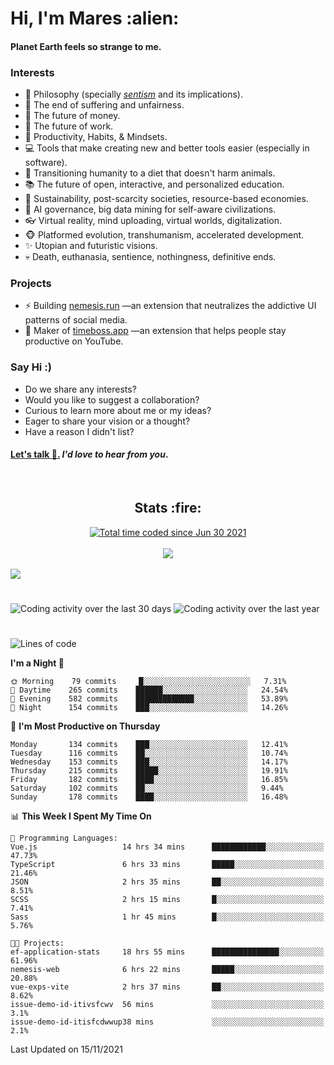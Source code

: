 <h1>Hi, I'm Mares :alien:</h1>

#### Planet Earth feels so strange to me.

### **Interests**

- 🌊 Philosophy (specially [_sentism_][sentismmedium] and its implications).
- 🎯 The end of suffering and unfairness.
- 💸 The future of money.
- 💼 The future of work.
- 🧠 Productivity, Habits, & Mindsets.
- 💻 Tools that make creating new and better tools easier (especially in software).
- 🥗 Transitioning humanity to a diet that doesn't harm animals.
- 📚 The future of open, interactive, and personalized education.
- 🌱 Sustainability, post-scarcity societies, resource-based economies.
- 🤖 AI governance, big data mining for self-aware civilizations.
- 👓 Virtual reality, mind uploading, virtual worlds, digitalization.
- 🐵 Platformed evolution, transhumanism, accelerated development.
- ✨ Utopian and futuristic visions.
- 💀 Death, euthanasia, sentience, nothingness, definitive ends.


### **Projects**

- ⚡ Building [nemesis.run](https://nemesis.run) —an extension that neutralizes the addictive UI patterns of social media.
- 💎 Maker of [timeboss.app](https://timeboss.app) —an extension that helps people stay productive on YouTube.


### **Say Hi :)**

- Do we share any interests?
- Would you like to suggest a collaboration?
- Curious to learn more about me or my ideas?
- Eager to share your vision or a thought?
- Have a reason I didn't list?

#### [Let's talk :wave:.](mailto:mareszhar@gmail.com) _I'd love to hear from you_.

[sentismmedium]: https://medium.com/@mareszhar/born-a-prisoner-a-reflection-about-life-its-struggles-and-a-plan-to-escape-d8566ce9b026

<br>

<h2 align="center">Stats :fire:</h2>

<div align="center">
  <a href="https://wakatime.com/@cfdc0e0d-4860-4b62-9ff0-cb659185525e">
    <img src="https://wakatime.com/badge/user/cfdc0e0d-4860-4b62-9ff0-cb659185525e.svg" alt="Total time coded since Jun 30 2021" />
  </a>
</div>

<br>

<div align="center">
  <img src="https://github-readme-streak-stats.herokuapp.com?user=mareszhar&theme=black-ice&hide_border=true&stroke=FFFFFF15&ring=DF8FFE&fire=DF8FFE&currStreakLabel=DF8FFE&background=1A232A&currStreakNum=86FFAB">
</div>

<!-- Add or remove this: &dates=B1AAB3FF at the end of the streak stats URL if they get bugged and aren't updating -->

<br>

<img src="https://activity-graph.herokuapp.com/graph?username=mareszhar&theme=nord&bg_color=00000000&color=979797&line=DF8FFE&point=00000000&area=true&hide_border=true">

<br>

<h1></h1>

<img src="https://wakatime.com/share/@mares/5df0ff02-9c79-41b4-b540-51dc9c65a57b.svg" alt="Coding activity over the last 30 days" />
<img src="https://wakatime.com/share/@mares/ea89ba71-f374-40af-930c-e0655909fe37.svg" alt="Coding activity over the last year" />

<h1></h1>

<!--START_SECTION:waka-->
![Lines of code](https://img.shields.io/badge/From%20Hello%20World%20I%27ve%20Written-168502%20lines%20of%20code-blue)

**I'm a Night 🦉** 

```text
🌞 Morning    79 commits     █░░░░░░░░░░░░░░░░░░░░░░░░   7.31% 
🌆 Daytime    265 commits    ██████░░░░░░░░░░░░░░░░░░░   24.54% 
🌃 Evening    582 commits    █████████████░░░░░░░░░░░░   53.89% 
🌙 Night      154 commits    ███░░░░░░░░░░░░░░░░░░░░░░   14.26%

```
📅 **I'm Most Productive on Thursday** 

```text
Monday       134 commits    ███░░░░░░░░░░░░░░░░░░░░░░   12.41% 
Tuesday      116 commits    ██░░░░░░░░░░░░░░░░░░░░░░░   10.74% 
Wednesday    153 commits    ███░░░░░░░░░░░░░░░░░░░░░░   14.17% 
Thursday     215 commits    █████░░░░░░░░░░░░░░░░░░░░   19.91% 
Friday       182 commits    ████░░░░░░░░░░░░░░░░░░░░░   16.85% 
Saturday     102 commits    ██░░░░░░░░░░░░░░░░░░░░░░░   9.44% 
Sunday       178 commits    ████░░░░░░░░░░░░░░░░░░░░░   16.48%

```


📊 **This Week I Spent My Time On** 

```text
💬 Programming Languages: 
Vue.js                   14 hrs 34 mins      ████████████░░░░░░░░░░░░░   47.73% 
TypeScript               6 hrs 33 mins       █████░░░░░░░░░░░░░░░░░░░░   21.46% 
JSON                     2 hrs 35 mins       ██░░░░░░░░░░░░░░░░░░░░░░░   8.51% 
SCSS                     2 hrs 15 mins       █░░░░░░░░░░░░░░░░░░░░░░░░   7.41% 
Sass                     1 hr 45 mins        █░░░░░░░░░░░░░░░░░░░░░░░░   5.76%

🐱‍💻 Projects: 
ef-application-stats     18 hrs 55 mins      ███████████████░░░░░░░░░░   61.96% 
nemesis-web              6 hrs 22 mins       █████░░░░░░░░░░░░░░░░░░░░   20.88% 
vue-exps-vite            2 hrs 37 mins       ██░░░░░░░░░░░░░░░░░░░░░░░   8.62% 
issue-demo-id-itivsfcwv  56 mins             ░░░░░░░░░░░░░░░░░░░░░░░░░   3.1% 
issue-demo-id-itisfcdwwup38 mins             ░░░░░░░░░░░░░░░░░░░░░░░░░   2.1%

```


 Last Updated on 15/11/2021
<!--END_SECTION:waka-->
